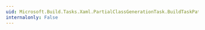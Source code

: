 ```yaml
---
uid: Microsoft.Build.Tasks.Xaml.PartialClassGenerationTask.BuildTaskPath
internalonly: False
---
```

